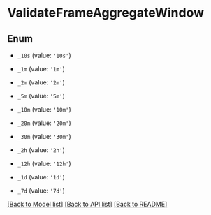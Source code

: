 # ValidateFrameAggregateWindow


## Enum

* `_10s` (value: `'10s'`)

* `_1m` (value: `'1m'`)

* `_2m` (value: `'2m'`)

* `_5m` (value: `'5m'`)

* `_10m` (value: `'10m'`)

* `_20m` (value: `'20m'`)

* `_30m` (value: `'30m'`)

* `_2h` (value: `'2h'`)

* `_12h` (value: `'12h'`)

* `_1d` (value: `'1d'`)

* `_7d` (value: `'7d'`)

[[Back to Model list]](../README.md#documentation-for-models) [[Back to API list]](../README.md#documentation-for-api-endpoints) [[Back to README]](../README.md)
